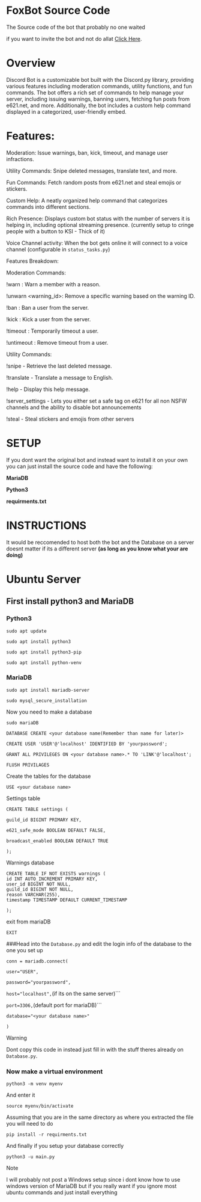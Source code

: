 # FoxBot Source Code

The Source code of the bot that probably no one waited

if you want to invite the bot and not do allat [Click Here]( https://discord.com/oauth2/authorize?client_id=1020262027224166451&scope=bot&permissions=8).

# Overview
Discord Bot is a customizable bot built with the Discord.py library, providing various features including moderation commands, utility functions, and fun commands. The bot offers a rich set of commands to help manage your server, including issuing warnings, banning users, fetching fun posts from e621.net, and more. Additionally, the bot includes a custom help command displayed in a categorized, user-friendly embed.

# Features:
Moderation: Issue warnings, ban, kick, timeout, and manage user infractions.

Utility Commands: Snipe deleted messages, translate text, and more.

Fun Commands: Fetch random posts from e621.net and steal emojis or stickers.

Custom Help: A neatly organized help command that categorizes commands into different sections.

Rich Presence: Displays custom bot status with the number of servers it is helping in, including optional streaming presence. (currently setup to cringe people with a button to KSI - Thick of it)

Voice Channel activity: When the bot gets online it will connect to a voice channel (configurable in ```status_tasks.py```)

Features Breakdown:

Moderation Commands:


!warn <user> <reason>: Warn a member with a reason.

!unwarn <user> <warning_id>: Remove a specific warning based on the warning ID.

!ban <user> <reason>: Ban a user from the server.

!kick <user> <reason>: Kick a user from the server.

!timeout <user> <duration>: Temporarily timeout a user.

!untimeout <user>: Remove timeout from a user.

Utility Commands:

!snipe - Retrieve the last deleted message.

!translate <text> - Translate a message to English.

!help - Display this help message.

!server_settings - Lets you either set a safe tag on e621 for all non NSFW channels and the ability to disable bot announcements

!steal - Steal stickers and emojis from other servers

# SETUP

If you dont want the original bot and instead want to install it on your own you can just install the source code and have the following:

**MariaDB**

**Python3**

**requirments.txt**

# INSTRUCTIONS

It would be reccomended to host both the bot and the Database on a server doesnt matter if its a different server **(as long as you know what your are doing)**

# Ubuntu Server

## First install python3 and MariaDB

### Python3

```sudo apt update```

```sudo apt install python3```

```sudo apt install python3-pip```

```sudo apt install python-venv```

### MariaDB
```sudo apt install mariadb-server```

```sudo mysql_secure_installation```

Now you need to make a database

```sudo mariaDB```

```DATABASE CREATE <your database name(Remember than name for later)>```

```CREATE USER 'USER'@'localhost' IDENTIFIED BY 'yourpassword';```

```GRANT ALL PRIVILEGES ON <your database name>.* TO 'LINK'@'localhost';```

```FLUSH PRIVILAGES```

Create the tables for the database

```USE <your database name>```

Settings table

    CREATE TABLE settings (

    guild_id BIGINT PRIMARY KEY,

    e621_safe_mode BOOLEAN DEFAULT FALSE,

    broadcast_enabled BOOLEAN DEFAULT TRUE

    );

Warnings database

    CREATE TABLE IF NOT EXISTS warnings (
    id INT AUTO_INCREMENT PRIMARY KEY,
    user_id BIGINT NOT NULL,
    guild_id BIGINT NOT NULL,
    reason VARCHAR(255),  
    timestamp TIMESTAMP DEFAULT CURRENT_TIMESTAMP

    );

exit from mariaDB

```EXIT```

###Head into the ```Database.py``` and edit the login info of the database to the one you set up

```conn = mariadb.connect(```
    
```user="USER",```
    
```password="yourpassword",```
    
```host="localhost",```(if its on the same server)```
    
```port=3306,```(default port for mariaDB)```
    
```database="<your database name>"```

```)```

> [!WARNING]
> Dont copy this code in instead just fill in with the stuff theres already on ```Database.py```.


### Now make a virtual environment

```python3 -m venv myenv```

And enter it

```source myenv/bin/activate```

Assuming that you are in the same directory as where you extracted the file you will need to do

```pip install -r requirments.txt```

And finally if you setup your database correctly

```python3 -u main.py```

> [!NOTE]
> I will probably not post a Windows setup since i dont know how to use windows version of MariaDB but if you really want if you ignore most ubuntu commands and just install everything
